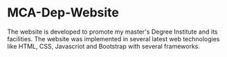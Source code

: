 
# MCA-Dep-Website
The website is developed to promote my master's Degree Institute and its facilities.
The website was implemented in several latest web technologies like HTML, CSS, Javascriot and Bootstrap with several frameworks.


